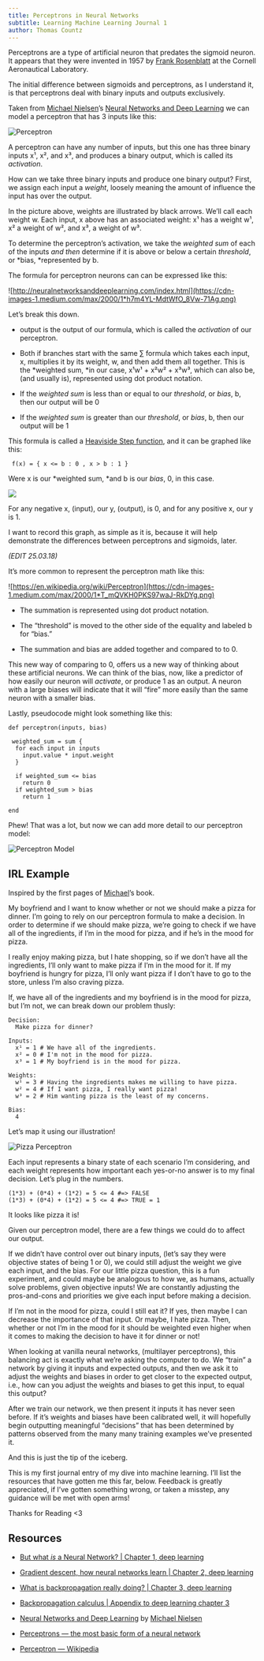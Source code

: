 ```yaml
---
title: Perceptrons in Neural Networks
subtitle: Learning Machine Learning Journal 1
author: Thomas Countz
---
```


Perceptrons are a type of artificial neuron that predates the sigmoid neuron. It appears that they were invented in 1957 by [Frank Rosenblatt](https://en.wikipedia.org/wiki/Frank_Rosenblatt) at the Cornell Aeronautical Laboratory.

The initial difference between sigmoids and perceptrons, as I understand it, is that perceptrons deal with binary inputs and outputs exclusively.

Taken from [Michael Nielsen](http://michaelnielsen.org/)’s [Neural Networks and Deep Learning](http://neuralnetworksanddeeplearning.com/index.html) we can model a perceptron that has 3 inputs like this:

![Perceptron](https://cdn-images-1.medium.com/max/2000/1*7XNrKHmizd9GN6RxhpG6uQ.jpeg)

A perceptron can have any number of inputs, but this one has three binary inputs x¹, x², and x³, and produces a binary output, which is called its *activation*.

How can we take three binary inputs and produce one binary output? First, we assign each input a *weight*, loosely meaning the amount of influence the input has over the output.

In the picture above, weights are illustrated by black arrows. We’ll call each weight w. Each input, x above has an associated weight: x¹ has a weight w¹, x² a weight of w², and x³, a weight of w³.

To determine the perceptron’s activation, we take the *weighted sum* of each of the inputs *and then* determine if it is above or below a certain *threshold*, or *bias, *represented by b.

The formula for perceptron neurons can can be expressed like this:

![http://neuralnetworksanddeeplearning.com/index.html](https://cdn-images-1.medium.com/max/2000/1*h7m4YL-MdtWfO_8Vw-71Ag.png)

Let’s break this down.

* output is the output of our formula, which is called the *activation* of our perceptron.

* Both if branches start with the same ∑ formula which takes each input, x, multiplies it by its weight, w, and then add them all together. This is the *weighted sum, *in our case, x¹w¹ + x²w² + x³w³, which can also be, (and usually is), represented using dot product notation.

* If the *weighted sum* is less than or equal to our *threshold*, or *bias*, b, then our output will be 0

* If the *weighted sum* is greater than our *threshold*, or *bias*, b, then our output will be 1

This formula is called a [Heaviside Step function](https://en.wikipedia.org/wiki/Heaviside_step_function), and it can be graphed like this:

     f(x) = { x <= b : 0 , x > b : 1 }

Were x is our *weighted sum, *and b is our *bias*, 0, in this case.

![](https://cdn-images-1.medium.com/max/2000/1*anmMc9bDkCRBTbwVJk4j3w.png)

For any negative x, (input), our y, (output), is 0, and for any positive x, our y is 1.

I want to record this graph, as simple as it is, because it will help demonstrate the differences between perceptrons and sigmoids, later.

*(EDIT 25.03.18)*

It’s more common to represent the perceptron math like this:

![https://en.wikipedia.org/wiki/Perceptron](https://cdn-images-1.medium.com/max/2000/1*T_mQVKH0PKS97waJ-RkDYg.png)

* The summation is represented using dot product notation.

* The “threshold” is moved to the other side of the equality and labeled b for “bias.”

* The summation and bias are added together and compared to to 0.

This new way of comparing to 0, offers us a new way of thinking about these artificial neurons. We can think of the bias, now, like a predictor of how easily our neuron will *activate*, or produce 1 as an output. A neuron with a large biases will indicate that it will “fire” more easily than the same neuron with a smaller bias.

Lastly, pseudocode might look something like this:

```
def perceptron(inputs, bias)

 weighted_sum = sum {
  for each input in inputs
    input.value * input.weight
  }

  if weighted_sum <= bias
    return 0
  if weighted_sum > bias
    return 1

end
```

Phew! That was a lot, but now we can add more detail to our perceptron model:

![Perceptron Model](https://cdn-images-1.medium.com/max/2000/1*LyDp1dru7psq3044D2AXsQ.png)

## IRL Example

Inspired by the first pages of [Michael](http://michaelnielsen.org/)’s book.

My boyfriend and I want to know whether or not we should make a pizza for dinner. I’m going to rely on our perceptron formula to make a decision. In order to determine if we should make pizza, we’re going to check if we have all of the ingredients, if I’m in the mood for pizza, and if he’s in the mood for pizza.

I really enjoy making pizza, but I hate shopping, so if we don’t have all the ingredients, I’ll only want to make pizza if I’m in the mood for it. If my boyfriend is hungry for pizza, I’ll only want pizza if I don’t have to go to the store, unless I’m also craving pizza.

If, we have all of the ingredients and my boyfriend is in the mood for pizza, but I’m not, we can break down our problem thusly:

```
Decision:
  Make pizza for dinner?

Inputs:
  x¹ = 1 # We have all of the ingredients.
  x² = 0 # I'm not in the mood for pizza.
  x³ = 1 # My boyfriend is in the mood for pizza.

Weights:
  w¹ = 3 # Having the ingredients makes me willing to have pizza.
  w² = 4 # If I want pizza, I really want pizza!
  w³ = 2 # Him wanting pizza is the least of my concerns.

Bias:
  4
```

Let’s map it using our illustration!

![Pizza Perceptron](https://cdn-images-1.medium.com/max/2000/1*m9mE1AYIFkveNar5HzSKog.png)

Each input represents a binary state of each scenario I’m considering, and each weight represents how important each yes-or-no answer is to my final decision. Let’s plug in the numbers.

```
(1*3) + (0*4) + (1*2) = 5 <= 4 #=> FALSE
(1*3) + (0*4) + (1*2) = 5 <= 4 #=> TRUE = 1
```

It looks like pizza it is!

Given our perceptron model, there are a few things we could do to affect our output.

If we didn’t have control over out binary inputs, (let’s say they were objective states of being 1 or 0), we could still adjust the weight we give each input, and the bias. For our little pizza question, this is a fun experiment, and could maybe be analogous to how we, as humans, actually solve problems, given objective inputs! We are constantly adjusting the pros-and-cons and priorities we give each input before making a decision.

If I’m not in the mood for pizza, could I still eat it? If yes, then maybe I can decrease the importance of that input. Or maybe, I hate pizza. Then, whether or not I’m in the mood for it should be weighted even higher when it comes to making the decision to have it for dinner or not!

When looking at vanilla neural networks, (multilayer perceptrons), this balancing act is exactly what we’re asking the computer to do. We “train” a network by giving it inputs and expected outputs, and then we ask it to adjust the weights and biases in order to get closer to the expected output, i.e., how can you adjust the weights and biases to get this input, to equal this output?

After we train our network, we then present it inputs it has never seen before. If it’s weights and biases have been calibrated well, it will hopefully begin outputting meaningful “decisions” that has been determined by patterns observed from the many many training examples we’ve presented it.

And this is just the tip of the iceberg.

This is my first journal entry of my dive into machine learning. I’ll list the resources that have gotten me this far, below. Feedback is greatly appreciated, if I’ve gotten something wrong, or taken a misstep, any guidance will be met with open arms!

Thanks for Reading <3

## Resources

* [But what *is* a Neural Network? | Chapter 1, deep learning](https://www.youtube.com/watch?v=aircAruvnKk&t=6s)

* [Gradient descent, how neural networks learn | Chapter 2, deep learning](https://www.youtube.com/watch?v=IHZwWFHWa-w)

* [What is backpropagation really doing? | Chapter 3, deep learning](https://www.youtube.com/watch?v=Ilg3gGewQ5U)

* [Backpropagation calculus | Appendix to deep learning chapter 3](https://www.youtube.com/watch?v=tIeHLnjs5U8)

* [Neural Networks and Deep Learning](http://neuralnetworksanddeeplearning.com/index.html) by [Michael Nielsen](http://michaelnielsen.org/)

* [Perceptrons — the most basic form of a neural network](https://appliedgo.net/perceptron/)

* [Perceptron — Wikipedia](https://en.wikipedia.org/wiki/Perceptron)
